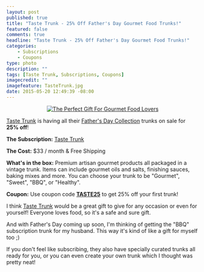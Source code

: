 ```yaml
---
layout: post
published: true
title: "Taste Trunk - 25% Off Father's Day Gourmet Food Trunks!"
featured: false
comments: true
headline: "Taste Trunk - 25% Off Father's Day Gourmet Food Trunks!"
categories: 
    - Subscriptions
    - Coupons
type: photo
description: ""
tags: [Taste Trunk, Subscriptions, Coupons]
imagecredit: ""
imagefeature: TasteTrunk.jpg
date: 2015-05-20 12:49:39 -08:00
---
```


<center><a target="_blank" href="http://shareasale.com/r.cfm?b=722050&amp;u=1115177&amp;m=49304&amp;urllink=&amp;afftrack="><img src="http://static.shareasale.com/image/49304/taste-trunk_600x300.jpg" border="0" alt="The Perfect Gift For Gourmet Food Lovers" /></a></center>
<p><a href="http://www.shareasale.com/r.cfm?b=513679&u=1115177&m=49304&urllink=&afftrack=">Taste Trunk</a> is having all their <a href="http://www.shareasale.com/r.cfm?b=734045&u=1115177&m=49304&urllink=&afftrack=">Father's Day Collection</a> trunks on sale for <b>25% off</b>!</p>

<p><b>The Subscription:</b> <a href="http://www.shareasale.com/r.cfm?b=513679&u=1115177&m=49304&urllink=&afftrack=">Taste Trunk</a></p>
<p><b>The Cost:</b> $33 / month & Free Shipping</p>
<p><b>What's in the box:</b> Premium artisan gourmet products all packaged in a vintage trunk. Items can include gourmet oils and salts, finishing sauces, baking mixes and more. You can choose your trunk to be "Gourmet", "Sweet", "BBQ", or "Healthy".</p>
<p><b>Coupon:</b> Use coupon code <a href="http://www.shareasale.com/r.cfm?b=513679&u=1115177&m=49304&urllink=&afftrack="><b>TASTE25</b></a> to get 25% off your first trunk!</p>

<p>I think <a href="http://www.shareasale.com/r.cfm?b=513679&u=1115177&m=49304&urllink=&afftrack=">Taste Trunk</a> would be a great gift to give for any occasion or even for yourself! Everyone loves food, so it's a safe and sure gift.</p>

<p>And with Father's Day coming up soon, I'm thinking of getting the "BBQ" subscription trunk for my husband. This way it's kind of like a gift for myself too ;)</p>

<p>If you don't feel like subscribing, they also have specially curated trunks all ready for you, or you can even create your own trunk which I thought was pretty neat!</p>
